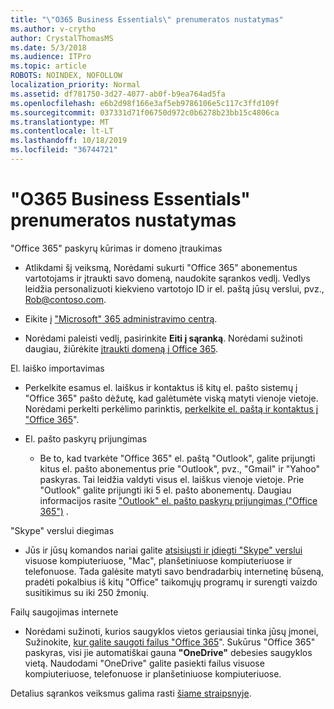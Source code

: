 ```yaml
---
title: "\"O365 Business Essentials\" prenumeratos nustatymas"
ms.author: v-crytho
author: CrystalThomasMS
ms.date: 5/3/2018
ms.audience: ITPro
ms.topic: article
ROBOTS: NOINDEX, NOFOLLOW
localization_priority: Normal
ms.assetid: df781750-3d27-4077-ab0f-b9ea764ad5fa
ms.openlocfilehash: e6b2d98f166e3af5eb9786106e5c117c3ffd109f
ms.sourcegitcommit: 037331d71f06750d972c0b6278b23bb15c4806ca
ms.translationtype: MT
ms.contentlocale: lt-LT
ms.lasthandoff: 10/18/2019
ms.locfileid: "36744721"
---
```

# <a name="setting-up-your-o365-business-essentials-subscription"></a>"O365 Business Essentials" prenumeratos nustatymas

"Office 365" paskyrų kūrimas ir domeno įtraukimas
  
- Atlikdami šį veiksmą, Norėdami sukurti "Office 365" abonementus vartotojams ir įtraukti savo domeną, naudokite sąrankos vedlį. Vedlys leidžia personalizuoti kiekvieno vartotojo ID ir el. paštą jūsų verslui, pvz., [Rob@contoso.com](mailto:rob@contoso.com).
    
- Eikite į ["Microsoft" 365 administravimo centrą](https://login.partner.microsoftonline.cn/).
    
- Norėdami paleisti vedlį, pasirinkite **Eiti į sąranką**. Norėdami sužinoti daugiau, žiūrėkite [įtraukti domeną į Office 365](https://docs.microsoft.com/office365/admin/setup/add-domain).
    
El. laiško importavimas
  
- Perkelkite esamus el. laiškus ir kontaktus iš kitų el. pašto sistemų į "Office 365" pašto dėžutę, kad galėtumėte viską matyti vienoje vietoje. Norėdami perkelti perkėlimo parinktis, [perkelkite el. paštą ir kontaktus į "Office 365](https://docs.microsoft.com/office365/admin/setup/migrate-email-and-contacts-admin)".
    
- El. pašto paskyrų prijungimas
    
  - Be to, kad tvarkėte "Office 365" el. paštą "Outlook", galite prijungti kitus el. pašto abonementus prie "Outlook", pvz., "Gmail" ir "Yahoo" paskyras. Tai leidžia valdyti visus el. laiškus vienoje vietoje. Prie "Outlook" galite prijungti iki 5 el. pašto abonementų. Daugiau informacijos rasite ["Outlook" el. pašto paskyrų prijungimas ("Office 365")](https://support.office.com/Article/Connect-email-accounts-in-Outlook-on-the-web-Office-365-d7012ff0-924f-4f78-8aca-c3912d886c4d) . 
    
"Skype" verslui diegimas
  
- Jūs ir jūsų komandos nariai galite [atsisiųsti ir įdiegti "Skype" verslui](https://support.office.com/Article/download-and-install-Skype-for-Business-8a0d4da8-9d58-44f9-9759-5c8f340cb3fb) visuose kompiuteriuose, "Mac", planšetiniuose kompiuteriuose ir telefonuose. Tada galėsite matyti savo bendradarbių internetinę būseną, pradėti pokalbius iš kitų "Office" taikomųjų programų ir surengti vaizdo susitikimus su iki 250 žmonių. 
    
Failų saugojimas internete
  
- Norėdami sužinoti, kurios saugyklos vietos geriausiai tinka jūsų įmonei, Sužinokite, [kur galite saugoti failus "Office 365](https://support.office.com/article/c7c20284-bc94-47f4-9728-d28e9daf0790.aspx)". Sukūrus "Office 365" paskyras, visi jie automatiškai gauna **"OneDrive"** debesies saugyklos vietą. Naudodami "OneDrive" galite pasiekti failus visuose kompiuteriuose, telefonuose ir planšetiniuose kompiuteriuose. 
    
Detalius sąrankos veiksmus galima rasti [šiame straipsnyje](https://docs.microsoft.com/office365/admin/setup/setup).
  

